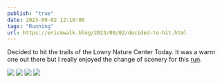 ```yaml
---
publish: "true"
date: 2023-09-02 12:10:00
tags: "Running"
url: https://ericmwalk.blog/2023/09/02/decided-to-hit.html
---
```


Decided to hit the trails of the Lowry Nature Center Today. It was a warm one out there but I really enjoyed the change of scenery for this [run](https://strava.com/activities/9769195149).

![](https://ericmwalk.blog/uploads/2023/bd4da974-6d0b-4828-b412-54a914d29481.jpg)
![](https://ericmwalk.blog/uploads/2023/fb4a371b-743d-425c-b84e-0a421571fc01.jpg)
![](https://ericmwalk.blog/uploads/2023/ca5e72c3-618b-44c2-a0e7-316b19882738.jpg)
![](https://ericmwalk.blog/uploads/2023/e4f5f479-fd95-4b6a-8fb0-daa48832201c.jpg)